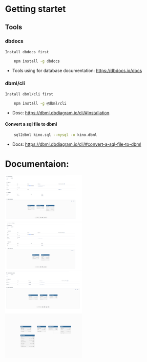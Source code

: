 # Getting startet

## Tools

### dbdocs

``Install dbdocs first``
```` bash
    npm install -g dbdocs
````

- Tools using for database documentation: https://dbdocs.io/docs

### dbml/cli

``Install dbml/cli first``
```` bash
    npm install -g @dbml/cli
````

- Dosc: https://dbml.dbdiagram.io/cli/#installation

#### Convert a sql file to dbml

```` bash
    sql2dbml kino.sql --mysql -o kino.dbml
````

- Docs: https://dbml.dbdiagram.io/cli/#convert-a-sql-file-to-dbml



# Documentaion:

<img src="images/image.png" width=50%>
<img src="images/image1.png" width=50%>
<img src="images/image3.png" width=50%>
<img src="images/image4.png" width=50%>

